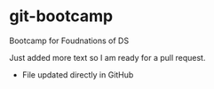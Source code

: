 # git-bootcamp
Bootcamp for Foudnations of DS

Just added more text so I am ready for a pull request.

* File updated directly in GitHub
